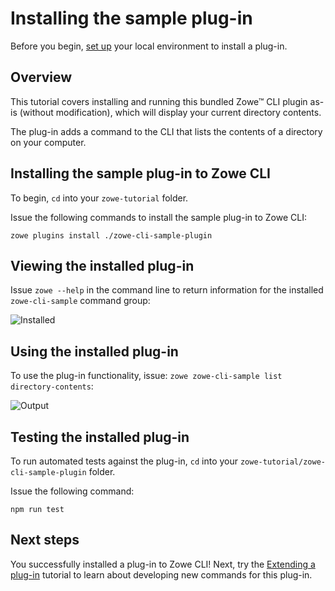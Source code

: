 # Installing the sample plug-in

Before you begin, [set up](cli-setting-up.md) your local environment to install a plug-in.

## Overview
This tutorial covers installing and running this bundled Zowe&trade; CLI plugin as-is (without modification), which will display your current directory contents. 

The plug-in adds a command to the CLI that lists the contents of a directory on your computer. 

## Installing the sample plug-in to Zowe CLI

To begin, `cd` into your `zowe-tutorial` folder.

Issue the following commands to install the sample plug-in to Zowe CLI:

`zowe plugins install ./zowe-cli-sample-plugin`

## Viewing the installed plug-in
Issue `zowe --help` in the command line to return information for the installed `zowe-cli-sample` command group:

![Installed](/v2.6.x/images/guides/CLI/InstalledSample.png "Installed Sample Plugin")

## Using the installed plug-in
To use the plug-in functionality, issue: `zowe zowe-cli-sample list directory-contents`:

![Output](/v2.6.x/images/guides/CLI/SampleOutput.png "Sample Plugin Output")

## Testing the installed plug-in
To run automated tests against the plug-in, `cd` into your `zowe-tutorial/zowe-cli-sample-plugin` folder.

Issue the following command:

```
npm run test
```

## Next steps
You successfully installed a plug-in to Zowe CLI! Next, try the [Extending a plug-in](cli-extending-a-plugin.md) tutorial to learn about developing new commands for this plug-in. 